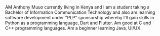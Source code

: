 AM Anthony Muuo currently living in Kenya and I am a student taking a Bachelor of Information Communication Technology and also am learning software development under "PLP" sponsorship whereby I'll gain skills in Python as a programming language, Dart and Flutter. Am good at C and C++ programming languages. Am a beginner learning Java, UI/UX.

